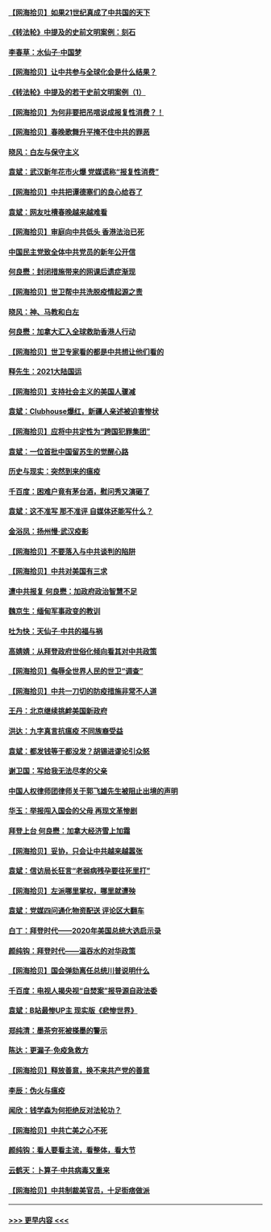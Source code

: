 #### [【网海拾贝】如果21世纪真成了中共国的天下](../pages/nsc993/n12759741.md?t=02190501) 
#### [《转法轮》中提及的史前文明案例：刻石](../pages/nsc993/n12758577.md?t=02190501) 
#### [李春草：水仙子‧中国梦](../pages/nsc993/n12757686.md?t=02190501) 
#### [【网海拾贝】让中共参与全球化会是什么结果？](../pages/nsc993/n12757585.md?t=02190501) 
#### [《转法轮》中提及的若干史前文明案例（1）](../pages/nsc993/n12756200.md?t=02190501) 
#### [【网海拾贝】为何非要把吊唁说成报复性消费？！](../pages/nsc993/n12753738.md?t=02190501) 
#### [【网海拾贝】春晚歌舞升平掩不住中共的罪恶](../pages/nsc993/n12752025.md?t=02190501) 
#### [晓风：白左与保守主义](../pages/nsc993/n12752016.md?t=02190501) 
#### [袁斌：武汉新年花市火爆 党媒谎称“报复性消费”](../pages/nsc993/n12751938.md?t=02190501) 
#### [【网海拾贝】中共把谭德塞们的良心给吞了](../pages/nsc993/n12750636.md?t=02190501) 
#### [袁斌：网友吐槽春晚越来越难看](../pages/nsc993/n12750619.md?t=02190501) 
#### [【网海拾贝】审庭向中共低头 香港法治已死](../pages/nsc993/n12748910.md?t=02190501) 
#### [中国民主党致全体中共党员的新年公开信](../pages/nsc993/n12747581.md?t=02190501) 
#### [何良懋：封闭措施带来的网课后遗症渐现](../pages/nsc993/n12747478.md?t=02190501) 
#### [【网海拾贝】世卫帮中共洗脱疫情起源之责](../pages/nsc993/n12746838.md?t=02190501) 
#### [晓风：神、马教和白左](../pages/nsc993/n12746828.md?t=02190501) 
#### [何良懋：加拿大汇入全球救助香港人行动](../pages/nsc993/n12746719.md?t=02190501) 
#### [【网海拾贝】世卫专家看的都是中共想让他们看的](../pages/nsc993/n12744865.md?t=02190501) 
#### [释先生：2021大陆国运](../pages/nsc993/n12744813.md?t=02190501) 
#### [【网海拾贝】支持社会主义的美国人骤减](../pages/nsc993/n12742476.md?t=02190501) 
#### [袁斌：Clubhouse爆红，新疆人亲述被迫害惨状](../pages/nsc993/n12742407.md?t=02190501) 
#### [【网海拾贝】应将中共定性为“跨国犯罪集团”](../pages/nsc993/n12740430.md?t=02190501) 
#### [袁斌：一位首批中国留苏生的觉醒心路](../pages/nsc993/n12740396.md?t=02190501) 
#### [历史与现实：突然到来的瘟疫](../pages/nsc993/n12738507.md?t=02190501) 
#### [千百度：困难户竟有茅台酒，慰问秀又演砸了](../pages/nsc993/n12738362.md?t=02190501) 
#### [袁斌：这不准写 那不准评 自媒体还能写什么？](../pages/nsc993/n12737833.md?t=02190501) 
#### [金浴凤：扬州慢‧武汉疫影](../pages/nsc993/n12737248.md?t=02190501) 
#### [【网海拾贝】不要落入与中共谈判的陷阱](../pages/nsc993/n12735229.md?t=02190501) 
#### [【网海拾贝】中共对美国有三求](../pages/nsc993/n12735197.md?t=02190501) 
#### [遭中共报复 何良懋：加政府政治智慧不足](../pages/nsc993/n12734323.md?t=02190501) 
#### [魏京生：缅甸军事政变的教训](../pages/nsc993/n12732470.md?t=02190501) 
#### [吐为快：天仙子·中共的福与祸](../pages/nsc993/n12732165.md?t=02190501) 
#### [高婧婧：从拜登政府世俗化倾向看其对中共政策](../pages/nsc993/n12730028.md?t=02190501) 
#### [【网海拾贝】侮辱全世界人民的世卫“调查”](../pages/nsc993/n12727884.md?t=02190501) 
#### [【网海拾贝】中共一刀切的防疫措施非常不人道](../pages/nsc993/n12724879.md?t=02190501) 
#### [王丹：北京继续挑衅美国新政府](../pages/nsc993/n12722456.md?t=02190501) 
#### [洪达：九字真言抗瘟疫 不同族裔受益](../pages/nsc993/n12722448.md?t=02190501) 
#### [袁斌：都发钱等于都没发？胡锡进谬论引众怒](../pages/nsc993/n12722393.md?t=02190501) 
#### [谢卫国：写给我无法尽孝的父亲](../pages/nsc993/n12720325.md?t=02190501) 
#### [中国人权律师团律师关于郭飞雄先生被阻止出境的声明](../pages/nsc993/n12720203.md?t=02190501) 
#### [华玉：举报闯入国会的父母 再现文革惨剧](../pages/nsc993/n12719070.md?t=02190501) 
#### [拜登上台 何良懋：加拿大经济雪上加霜](../pages/nsc993/n12718943.md?t=02190501) 
#### [【网海拾贝】妥协，只会让中共越来越嚣张](../pages/nsc993/n12717392.md?t=02190501) 
#### [袁斌：信访局长狂言“老弱病残孕要往死里打”](../pages/nsc993/n12717343.md?t=02190501) 
#### [【网海拾贝】左派哪里掌权，哪里就遭殃](../pages/nsc993/n12715009.md?t=02190501) 
#### [袁斌：党媒四问通化物资配送 评论区大翻车](../pages/nsc993/n12714950.md?t=02190501) 
#### [白丁：拜登时代——2020年美国总统大选启示录](../pages/nsc993/n12714920.md?t=02190501) 
#### [颜纯钩：拜登时代——温吞水的对华政策](../pages/nsc993/n12713245.md?t=02190501) 
#### [【网海拾贝】国会弹劾离任总统川普说明什么](../pages/nsc993/n12712816.md?t=02190501) 
#### [千百度：电视人揭央视“自焚案”报导源自政法委](../pages/nsc993/n12709760.md?t=02190501) 
#### [袁斌：B站最惨UP主 现实版《悲惨世界》](../pages/nsc993/n12709686.md?t=02190501) 
#### [郑纯清：墨茶穷死被搽墨的警示](../pages/nsc993/n12709262.md?t=02190501) 
#### [陈达：更漏子·免疫急救方](../pages/nsc993/n12709244.md?t=02190501) 
#### [【网海拾贝】释放善意，换不来共产党的善意](../pages/nsc993/n12708361.md?t=02190501) 
#### [李辰：伪火与瘟疫](../pages/nsc993/n12707981.md?t=02190501) 
#### [闻欣：钱学森为何拒绝反对法轮功？](../pages/nsc993/n12707407.md?t=02190501) 
#### [【网海拾贝】中共亡美之心不死](../pages/nsc993/n12707621.md?t=02190501) 
#### [颜纯钩：看人要看主流，看整体，看大节](../pages/nsc993/n12707536.md?t=02190501) 
#### [云鹤天：卜算子‧中共病毒又重来](../pages/nsc993/n12707408.md?t=02190501) 
#### [【网海拾贝】中共制裁美官员，十足街痞做派](../pages/nsc993/n12705115.md?t=02190501) 

----
#### [ >>> 更早内容 <<< ](../indexes/nsc993-earlier.md)
